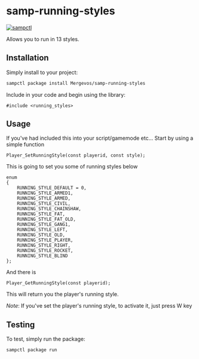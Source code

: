 # samp-running-styles

[![sampctl](https://img.shields.io/badge/Mergevos-samp--running--styles-2f2f2f.svg?style=for-the-badge)](https://github.com/Mergevos/samp-running-styles)

Allows you to run in 13 styles.

## Installation

Simply install to your project:

```bash
sampctl package install Mergevos/samp-running-styles
```

Include in your code and begin using the library:

```pawn
#include <running_styles>
```

## Usage

If you've had included this into your script/gamemode etc... Start by using a simple function  
```pawn
Player_SetRunningStyle(const playerid, const style);
```
This is going to set you some of running styles below 
```pawn
enum 
{
	RUNNING_STYLE_DEFAULT = 0,
	RUNNING_STYLE_ARMED1,
	RUNNING_STYLE_ARMED,
	RUNNING_STYLE_CIVIL,
	RUNNING_STYLE_CHAINSHAW,
    RUNNING_STYLE_FAT,
	RUNNING_STYLE_FAT_OLD,
    RUNNING_STYLE_GANG1,
	RUNNING_STYLE_LEFT,
	RUNNING_STYLE_OLD,
	RUNNING_STYLE_PLAYER,
	RUNNING_STYLE_RIGHT,
	RUNNING_STYLE_ROCKET,
	RUNNING_STYLE_BLIND
};
```
And there is 
```pawn
Player_GetRunningStyle(const playerid);
```
This will return you the player's running style.

*Note*: If you've set the player's running style, to activate it, just press W key

## Testing

<!--
Depending on whether your package is tested via in-game "demo tests" or
y_testing unit-tests, you should indicate to readers what to expect below here.
-->

To test, simply run the package:

```bash
sampctl package run
```
